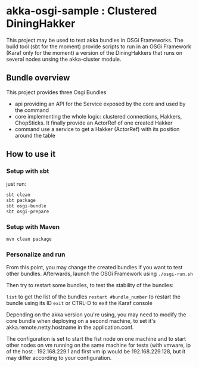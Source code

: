 akka-osgi-sample   :  Clustered DiningHakker
================
This project may be used to test akka bundles in OSGi Frameworks. The build tool (sbt for the moment) provide scripts to run in an OSGi Framework (Karaf only for the moment) a version of the DiningHakkers that runs on several nodes unsing the akka-cluster module.

## Bundle overview

This project provides three Osgi Bundles
 - api  providing an API for the Service exposed by the core and used by the command
 - core  implementing the whole logic: clustered connections, Hakkers, ChopSticks. It finally provide an ActorRef of one created Hakker
 - command use a service to get a Hakker (ActorRef) with its position around the table

## How to use it

### Setup with sbt
just run:
```bash
sbt clean
sbt package
sbt osgi-bundle
sbt osgi-prepare
```

### Setup with Maven
```bash
mvn clean package
```

### Personalize and run
From this point, you may change the created bundles if you want to test other bundles. Afterwards, launch the OSGi Framework using
``./osgi-run.sh``


Then try to restart some bundles, to test the stability of the bundles:

``list`` to get the list of the bundles
``restart #bundle_number`` to restart the bundle using its ID
``exit`` or CTRL-D to exit the Karaf console

Depending on the akka version you're using, you may need to modify the core bundle when deploying on a second machine, to set it's akka.remote.netty.hostname in the application.conf.

The configuration is set to start the fist node on one machine and to start other nodes on vm running on the same machine for tests (with vmware, ip of the host : 192.168.229.1 and first vm ip would be 192.168.229.128, but it may differ according to your configuration.
